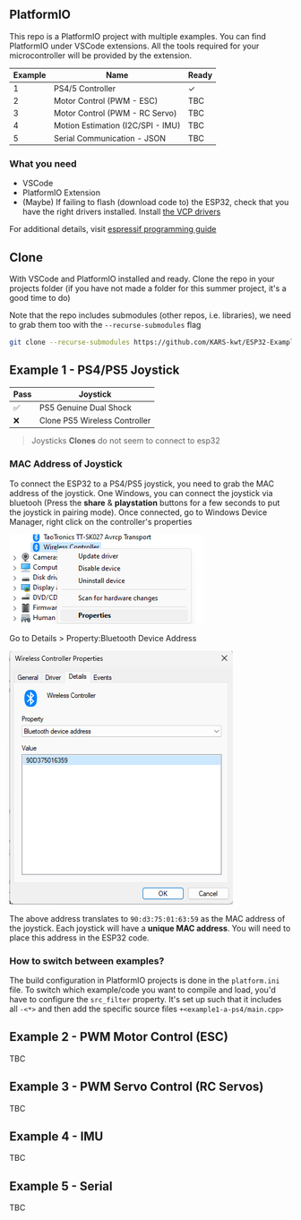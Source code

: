 ## PlatformIO


This repo is a PlatformIO project with multiple examples. You can find PlatformIO under VSCode extensions. All the tools required for your microcontroller will be provided by the extension. 

| Example | Name | Ready |
|---------|------|--------|
| 1       | PS4/5 Controller | ✓ |
| 2       | Motor Control (PWM - ESC) | TBC |
| 3       | Motor Control (PWM - RC Servo) | TBC |
| 4       | Motion Estimation (I2C/SPI - IMU) | TBC |
| 5       | Serial Communication - JSON | TBC |

### What you need
- VSCode
- PlatformIO Extension
- (Maybe) If failing to flash (download code to) the ESP32, check that you have the right drivers installed. Install [the VCP drivers](https://www.silabs.com/developers/usb-to-uart-bridge-vcp-drivers?tab=downloads)

For additional details, visit [espressif programming guide](https://docs.espressif.com/projects/esp-idf/en/stable/esp32/get-started/windows-setup.html)

## Clone
With VSCode and PlatformIO installed and ready. Clone the repo in your projects folder (if you have not made a folder for this summer project, it's a good time to do)

Note that the repo includes submodules (other repos, i.e. libraries), we need to grab them too with the `--recurse-submodules` flag

```bash
git clone --recurse-submodules https://github.com/KARS-kwt/ESP32-Examples.git
```


## Example 1 - PS4/PS5 Joystick
| Pass | Joystick |
|------|----------|
|   ✅  | PS5 Genuine Dual Shock |
|   ❌  | Clone PS5 Wireless Controller | 

> Joysticks **Clones** do not seem to connect to esp32
> 
### MAC Address of Joystick
To connect the ESP32 to a PS4/PS5 joystick, you need to grab the MAC address of the joystick. 
One Windows, you can connect the joystick via bluetooh (Press the **share** & **playstation** buttons for a few seconds to put the joystick in pairing mode). Once connected, go to Windows Device Manager, right click on the controller's properties

![alt text](instructions/device-manager.png)

Go to Details > Property:Bluetooth Device Address

![alt text](instructions/device-manager-address.png)

The above address translates to `90:d3:75:01:63:59` as the MAC address of the joystick. Each joystick will have a **unique MAC address**. You will need to place this address in the ESP32 code. 


### How to switch between examples?
The build configuration in PlatformIO projects is done in the `platform.ini` file. To switch which example/code you want to compile and load, you'd have to configure the `src_filter` property. It's set up such that it includes all `-<*>` and then add the specific source files `+<example1-a-ps4/main.cpp>` 


## Example 2 - PWM Motor Control (ESC)

TBC

## Example 3 - PWM Servo Control (RC Servos)
TBC

## Example 4 - IMU

TBC

## Example 5 - Serial

TBC